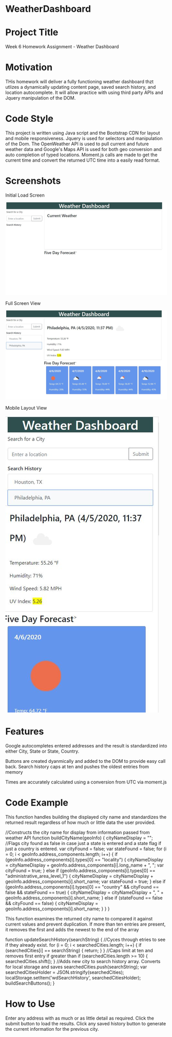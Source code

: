 # WeatherDashboard

# Project Title
Week 6 Homework Assignment - Weather Dashboard

# Motivation 
THis homework will deliver a fully functioning weather dashboard thzt utlizes a dynamically updating content page, saved search history, and location autocomplete. It will allow practice with using third party APIs and Jquery manipulation of the DOM.

# Code Style
This project is written using Java script and the Bootstrap CDN for layout and mobile responsiveness. Jquery is used for selectors and manipulation of the Dom. The OpenWeather API is used to pull current and future weather data and Google's Maps API is used for both geo conversion and auto completion of typed locations. Moment.js calls are made to get the current time and convert the returned UTC time into a easily read format. 

# Screenshots


Initial Load Screen



![Initial](Screenshots/initialview.JPG "Initial Load Screen")


Full Screen View


![FullScreen](Screenshots/fullscreen.JPG "Full Screen")



Mobile Layout View


![MobileLayout](Screenshots/mobileview.JPG "Mobile Layout Screen")



# Features
Google autocompletes entered addresses and the result is standardized into either City, State or State, Country.

Buttons are created dyanmically and added to the DOM to provide easy call back. Search history caps at ten and pushes the oldest entries from memory

Times are accurately calculated using a conversion from UTC via moment.js

# Code Example
This function handles building the displayed city name and standardizes the returned result regardless of how much or little data the user provided. 

//Constructs the city name for display from information passed from weather API
function buildCityName(geoInfo) {
    cityNameDisplay = "";
    //Flags city found as false in case just a state is entered and a state flag if just a country is entered.
    var cityFound = false;
    var stateFound = false;
    for (i = 0; i < geoInfo.address_components.length; i++) {
        if (geoInfo.address_components[i].types[0] == "locality") {
            cityNameDisplay = cityNameDisplay + geoInfo.address_components[i].long_name + ", ";
            var cityFound = true;
        }
        else if (geoInfo.address_components[i].types[0] == "administrative_area_level_1") {
            cityNameDisplay = cityNameDisplay + geoInfo.address_components[i].short_name;
            var stateFound = true;
        }
        else if (geoInfo.address_components[i].types[0] == "country" && cityFound == false && stateFound == true) {
            cityNameDisplay = cityNameDisplay + ", " + geoInfo.address_components[i].short_name;
        }
        else if (stateFound == false && cityFound == false) {
            cityNameDisplay = geoInfo.address_components[i].short_name;
        }
    }
}




This function examines the returned city name to compared it against current values and prevent duplication. If more than ten entries are present, it removes the first and adds the newest to the end of the array

function updateSearchHistory(searchString) {
    //Cyces through etries to see if they already exist.
    for (i = 0; i < searchedCities.length; i++) {
        if (searchedCities[i] == searchString) {
            return;
        }
    }
    //Caps limit at ten and removes first entry if greater than
    if (searchedCities.length >= 10) {
        searchedCities.shift();
    }
    //Adds new city to search history array. Converts for local storage and saves
    searchedCities.push(searchString);
    var searchedCitiesHolder = JSON.stringify(searchedCities);
    localStorage.setItem('wdSearchHistory', searchedCitiesHolder);
    buildSearchButtons();
}

# How to Use
Enter any address with as much or as little detail as required. Click the submit button to load the results. Click any saved history button to generate the current information for the previous city.